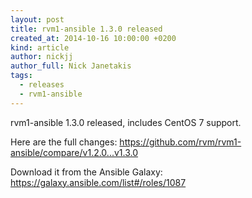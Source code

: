 ```yaml
---
layout: post
title: rvm1-ansible 1.3.0 released
created_at: 2014-10-16 10:00:00 +0200
kind: article
author: nickjj
author_full: Nick Janetakis
tags:
  - releases
  - rvm1-ansible
---
```


rvm1-ansible 1.3.0 released, includes CentOS 7 support.

<!-- more -->

Here are the full changes:
<https://github.com/rvm/rvm1-ansible/compare/v1.2.0...v1.3.0>

Download it from the Ansible Galaxy:
<https://galaxy.ansible.com/list#/roles/1087>

